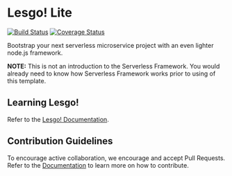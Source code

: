 # Lesgo! Lite

[![Build Status](https://travis-ci.org/reflex-media/lesgo-lite.svg?branch=master)](https://travis-ci.org/reflex-media/lesgo-lite)
[![Coverage Status](https://coveralls.io/repos/github/reflex-media/lesgo-lite/badge.svg?branch=master)](https://coveralls.io/github/reflex-media/lesgo-lite?branch=master)

Bootstrap your next serverless microservice project with an even lighter node.js framework.

**NOTE:** This is not an introduction to the Serverless Framework. You would already need to know how Serverless Framework works prior to using of this template.

## Learning Lesgo!

Refer to the [Lesgo! Documentation](https://reflex-media.github.io/lesgo-docs).

## Contribution Guidelines

To encourage active collaboration, we encourage and accept Pull Requests. Refer to the [Documentation](https://reflex-media.github.io/lesgo-docs/prologue/contributions/) to learn more on how to contribute.
